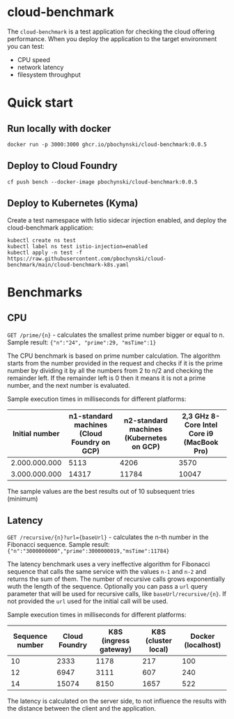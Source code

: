 # cloud-benchmark

The `cloud-benchmark` is a test application for checking the cloud offering performance. When you deploy the application to the target environment you can test:
- CPU speed
- network latency
- filesystem throughput

# Quick start

## Run locally with docker
```
docker run -p 3000:3000 ghcr.io/pbochynski/cloud-benchmark:0.0.5
```

## Deploy to Cloud Foundry

```
cf push bench --docker-image pbochynski/cloud-benchmark:0.0.5
```


## Deploy to Kubernetes (Kyma)

Create a test namespace with Istio sidecar injection enabled, and deploy the cloud-benchmark application:

```
kubectl create ns test
kubectl label ns test istio-injection=enabled
kubectl apply -n test -f https://raw.githubusercontent.com/pbochynski/cloud-benchmark/main/cloud-benchmark-k8s.yaml
```

# Benchmarks

## CPU

`GET /prime/{n}` - calculates the smallest prime number bigger or equal to n. Sample result: `{"n":"24", "prime":29, "msTime":1}`

The CPU benchmark is based on prime number calculation. The algorithm starts from the number provided in the request and checks if it is the prime number by dividing it by all the numbers from 2 to n/2 and checking the remainder left. If the remainder left is 0 then it means it is not a prime number, and the next number is evaluated. 

Sample execution times in milliseconds for different platforms:

| Initial number | n1-standard machines (Cloud Foundry on GCP) | n2-standard machines (Kubernetes on GCP)  | 2,3 GHz 8-Core Intel Core i9 (MacBook Pro) |
|---|---|---|---|
| 2.000.000.000 | 5113 | 4206 | 3570 |
| 3.000.000.000 | 14317 | 11784 | 10047 |

The sample values are the best results out of 10 subsequent tries (minimum)

## Latency

`GET /recursive/{n}?url={baseUrl}` - calculates the n-th number in the Fibonacci sequence. Sample result: `{"n":"3000000000","prime":3000000019,"msTime":11784}`

The latency benchmark uses a very ineffective algorithm for Fibonacci sequence that calls the same service with the values `n-1` and `n-2` and returns the sum of them. The number of recursive calls grows exponentially wuth the length of the sequence. Optionally you can pass a `url` query parameter that will be used for recursive calls, like `baseUrl/recursive/{n}`. If not provided the `url` used for the initial call will be used.

Sample execution times in milliseconds for different platforms:

| Sequence number | Cloud Foundry | K8S (ingress gateway)  | K8S (cluster local) | Docker (localhost) |
|---|---|---|---|---|
| 10 | 2333 | 1178 | 217 | 100 |
| 12 | 6947 | 3111 | 607 | 240 |
| 14 | 15074 |  8150 | 1657 | 522 |

The latency is calculated on the server side, to not influence the results with the distance between the client and the application. 
